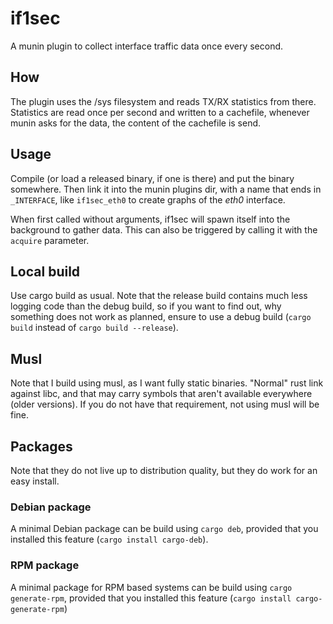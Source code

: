 # if1sec

A munin plugin to collect interface traffic data once every second.

## How
The plugin uses the /sys filesystem and reads TX/RX statistics from
there. Statistics are read once per second and written to a cachefile,
whenever munin asks for the data, the content of the cachefile is
send.

## Usage
Compile (or load a released binary, if one is there) and put the
binary somewhere. Then link it into the munin plugins dir, with a name
that ends in `_INTERFACE`, like `if1sec_eth0` to create graphs of the
_eth0_ interface.

When first called without arguments, if1sec will spawn itself into the
background to gather data. This can also be triggered by calling it
with the `acquire` parameter.

## Local build
Use cargo build as usual. Note that the release build contains much
less logging code than the debug build, so if you want to find out,
why something does not work as planned, ensure to use a debug build
(`cargo build` instead of `cargo build --release`).

## Musl
Note that I build using musl, as I want fully static binaries.
"Normal" rust link against libc, and that may carry symbols that
aren't available everywhere (older versions). If you do not have that
requirement, not using musl will be fine.

## Packages
Note that they do not live up to distribution quality, but they do
work for an easy install.

### Debian package
A minimal Debian package can be build using `cargo deb`, provided that
you installed this feature (`cargo install cargo-deb`).

### RPM package
A minimal package for RPM based systems can be build using `cargo
generate-rpm`, provided that you installed this feature (`cargo install cargo-generate-rpm`)
